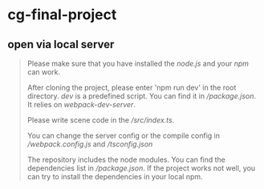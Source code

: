 # cg-final-project

## open via local server

> Please make sure that you have installed the _node.js_ and your _npm_ can work.
>
> After cloning the project, please enter 'npm run dev' in the root directory. _dev_ is a predefined script. You can find it in _/package.json_. It relies on _webpack-dev-server_.
>
> Please write scene code in the _/src/index.ts_.
>
> You can change the server config or the compile config in _/webpack.config.js_ and _/tsconfig.json_
>
> The repository includes the node modules. You can find the dependencies list in _/package.json_. If the project works not well, you can try to install the dependencies in your local npm.
